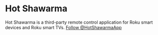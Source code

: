 # Hot Shawarma
Hot Shawarma is a third-party remote control application for Roku smart devices and Roku smart TVs.
[Follow @HotShawarmaApp](https://twitter.com/HotShawarmaApp?ref_src=twsrc%5Etfw)
